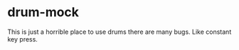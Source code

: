 # drum-mock
This is just a horrible place to use drums there are many bugs. Like constant key press. 
